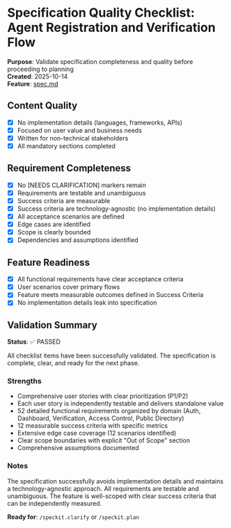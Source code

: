 # Specification Quality Checklist: Agent Registration and Verification Flow

**Purpose**: Validate specification completeness and quality before proceeding to planning  
**Created**: 2025-10-14  
**Feature**: [spec.md](../spec.md)

## Content Quality

- [x] No implementation details (languages, frameworks, APIs)
- [x] Focused on user value and business needs
- [x] Written for non-technical stakeholders
- [x] All mandatory sections completed

## Requirement Completeness

- [x] No [NEEDS CLARIFICATION] markers remain
- [x] Requirements are testable and unambiguous
- [x] Success criteria are measurable
- [x] Success criteria are technology-agnostic (no implementation details)
- [x] All acceptance scenarios are defined
- [x] Edge cases are identified
- [x] Scope is clearly bounded
- [x] Dependencies and assumptions identified

## Feature Readiness

- [x] All functional requirements have clear acceptance criteria
- [x] User scenarios cover primary flows
- [x] Feature meets measurable outcomes defined in Success Criteria
- [x] No implementation details leak into specification

## Validation Summary

**Status**: ✅ PASSED

All checklist items have been successfully validated. The specification is complete, clear, and ready for the next phase.

### Strengths
- Comprehensive user stories with clear prioritization (P1/P2)
- Each user story is independently testable and delivers standalone value
- 52 detailed functional requirements organized by domain (Auth, Dashboard, Verification, Access Control, Public Directory)
- 12 measurable success criteria with specific metrics
- Extensive edge case coverage (12 scenarios identified)
- Clear scope boundaries with explicit "Out of Scope" section
- Comprehensive assumptions documented

### Notes

The specification successfully avoids implementation details and maintains a technology-agnostic approach. All requirements are testable and unambiguous. The feature is well-scoped with clear success criteria that can be independently measured.

**Ready for**: `/speckit.clarify` or `/speckit.plan`
